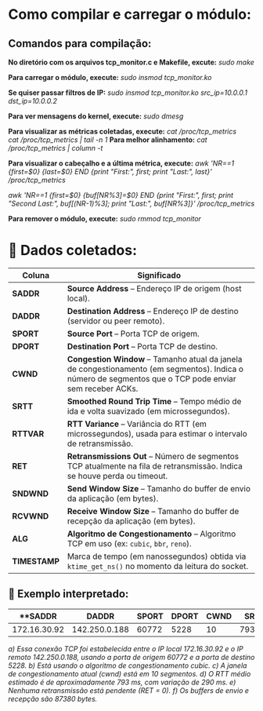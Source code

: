 # Como compilar e carregar o módulo:
## Comandos para compilação:
**No diretório com os arquivos tcp_monitor.c e Makefile, excute:**
*sudo make*                       

**Para carregar o módulo, execute:**
*sudo insmod tcp_monitor.ko*   

**Se quiser passar filtros de IP:**
*sudo insmod tcp_monitor.ko src_ip=10.0.0.1 dst_ip=10.0.0.2*

**Para ver mensagens do kernel, execute:**
*sudo dmesg*                       

**Para visualizar as métricas coletadas, execute:**
*cat /proc/tcp_metrics*         
*cat /proc/tcp_metrics | tail -n 1*
**Para melhor alinhamento:**
*cat /proc/tcp_metrics | column -t*

**Para visualizar o cabeçalho e a última métrica, execute:**
*awk 'NR==1 {first=$0} {last=$0} END {print "First:", first; print "Last:", last}' /proc/tcp_metrics*

*awk 'NR==1 {first=$0} {buf[NR%3]=$0} END {print "First:", first; print "Second Last:", buf[(NR-1)%3]; print "Last:", buf[NR%3]}' /proc/tcp_metrics*

**Para remover o módulo, execute:**
*sudo rmmod tcp_monitor*        


# 🧩 Dados coletados:
| Coluna        | Significado                                                                                                                                              |
| ------------- | -------------------------------------------------------------------------------------------------------------------------------------------------------- |
| **SADDR**     | **Source Address** – Endereço IP de origem (host local).                                                                                                 |
| **DADDR**     | **Destination Address** – Endereço IP de destino (servidor ou peer remoto).                                                                              |
| **SPORT**     | **Source Port** – Porta TCP de origem.                                                                                                                   |
| **DPORT**     | **Destination Port** – Porta TCP de destino.                                                                                                             |
| **CWND**      | **Congestion Window** – Tamanho atual da janela de congestionamento (em segmentos). Indica o número de segmentos que o TCP pode enviar sem receber ACKs. |
| **SRTT**      | **Smoothed Round Trip Time** – Tempo médio de ida e volta suavizado (em microssegundos).                                                                 |
| **RTTVAR**    | **RTT Variance** – Variância do RTT (em microssegundos), usada para estimar o intervalo de retransmissão.                                                |
| **RET**       | **Retransmissions Out** – Número de segmentos TCP atualmente na fila de retransmissão. Indica se houve perda ou timeout.                                 |
| **SNDWND**    | **Send Window Size** – Tamanho do buffer de envio da aplicação (em bytes).                                                                               |
| **RCVWND**    | **Receive Window Size** – Tamanho do buffer de recepção da aplicação (em bytes).                                                                         |
| **ALG**       | **Algoritmo de Congestionamento** – Algoritmo TCP em uso (ex: `cubic`, `bbr`, `reno`).                                                                   |
| **TIMESTAMP** | Marca de tempo (em nanossegundos) obtida via `ktime_get_ns()` no momento da leitura do socket.                                                           |

## 🧠 Exemplo interpretado:

|**SADDR      |    DADDR       | SPORT  | DPORT | CWND|  SRTT  | RTTVAR | RET| SNDWND| RCVWND|  ALG  |    TIMESTAMP**   |
| ------------|--------------- | -------| ----- | ----|--------|--------|----|-------|-------|-------|------------------|
|172.16.30.92 |  142.250.0.188 |  60772 |  5228 | 10  | 793322 | 290165 |  0 | 87380 | 87380 | cubic |  169516884622211 |

*a) Essa conexão TCP foi estabelecida entre o IP local 172.16.30.92 e o IP remoto 142.250.0.188, usando a porta de origem 60772 e a porta de destino 5228.*
*b) Está usando o algoritmo de congestionamento cubic.*
*c) A janela de congestionamento atual (cwnd) está em 10 segmentos.*
*d) O RTT médio estimado é de aproximadamente 793 ms, com variação de 290 ms.*
*e) Nenhuma retransmissão está pendente (RET = 0).*
*f) Os buffers de envio e recepção são 87380 bytes.*

